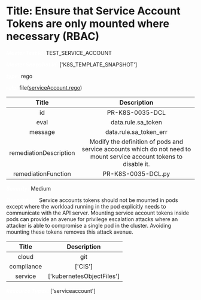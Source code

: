 



# Title:  Ensure that Service Account Tokens are only mounted where necessary (RBAC)


***<font color="white">Master Test Id:</font>*** TEST_SERVICE_ACCOUNT

***<font color="white">Master Snapshot Id:</font>*** ['K8S_TEMPLATE_SNAPSHOT']

***<font color="white">type:</font>*** rego

***<font color="white">rule:</font>*** file([serviceAccount.rego])  
  
  
  
  

|Title|Description|
| :---: | :---: |
|id|PR-K8S-0035-DCL|
|eval|data.rule.sa_token|
|message|data.rule.sa_token_err|
|remediationDescription|Modify the definition of pods and service accounts which do not need to mount service account tokens to disable it.|
|remediationFunction|PR-K8S-0035-DCL.py|


***<font color="white">Severity:</font>*** Medium

***<font color="white">Description:</font>***  Service accounts tokens should not be mounted in pods except where the workload running in the pod explicitly needs to communicate with the API server. Mounting service account tokens inside pods can provide an avenue for privilege escalation attacks where an attacker is able to compromise a single pod in the cluster. Avoiding mounting these tokens removes this attack avenue.   
  
  

|Title|Description|
| :---: | :---: |
|cloud|git|
|compliance|['CIS']|
|service|['kubernetesObjectFiles']|


***<font color="white">Resource Types:</font>*** ['serviceaccount']


[serviceAccount.rego]: https://github.com/prancer-io/prancer-compliance-test/tree/master/kubernetes/iac/serviceAccount.rego
